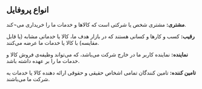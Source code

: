 ## انواع پروفایل

**مشتری:** مشتری شخص یا شرکتی است که کالاها و خدمات ما را خریداری می¬‌کند.

**رقیب:** کسب و کارها و کسانی هستند که  در بازار هدف ما، کالا یا خدماتی مشابه (یا قابل مقایسه) با کالا یا خدمات ما عرضه می‌کنند.

**نماینده:** نماینده کاربر ما در خارج شرکت می‌باشد، که می‌تواند وظیفه‌ی فروش کالا و خدمات ما را بر عهده داشته باشد. 

**تامین کننده:**  تامین کنندگان تمامی اشخاص حقیقی و حقوقی ارائه دهنده کالا یا خدمات به شرکت ما می‌باشند.

